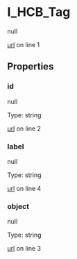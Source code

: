# I_HCB_Tag

null 

[url](https://github.com/devramsean0/hcb.js/blob/4bedef3/src/api_schemas/tag.ts#L1) on line 1  

## Properties
### id

null 

Type: string  

[url](https://github.com/devramsean0/hcb.js/blob/4bedef3/src/api_schemas/tag.ts#L2) on line 2  

### label

null 

Type: string  

[url](https://github.com/devramsean0/hcb.js/blob/4bedef3/src/api_schemas/tag.ts#L4) on line 4  

### object

null 

Type: string  

[url](https://github.com/devramsean0/hcb.js/blob/4bedef3/src/api_schemas/tag.ts#L3) on line 3  
